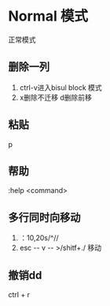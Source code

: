 # Normal 模式
正常模式 

## 删除一列
1. ctrl-v进入bisul block 模式
2. x删除不迁移 d删除前移

## 粘贴
p

## 帮助
:help \<command\>

## 多行同时向移动
1. ：10,20s/^//
2. esc -- v -- >/shitf+./ 移动

## 撤销dd
ctrl + r 

## 

